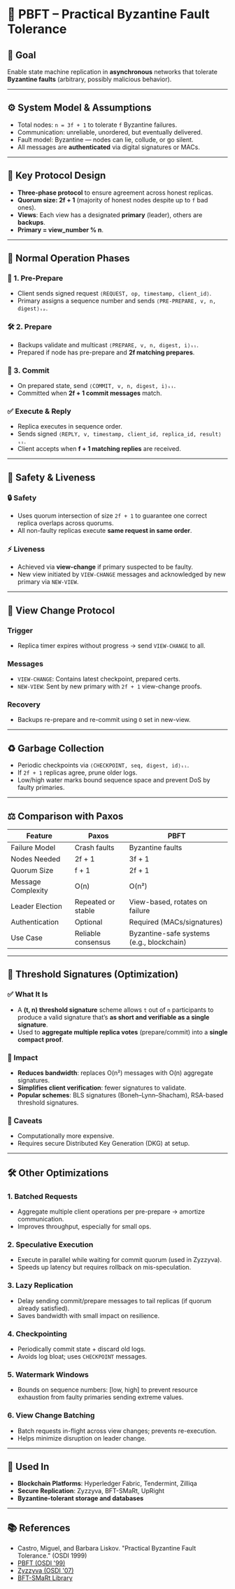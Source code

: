 # 🔐 PBFT – Practical Byzantine Fault Tolerance

## 🎯 Goal
Enable state machine replication in **asynchronous** networks that tolerate **Byzantine faults** (arbitrary, possibly malicious behavior).

---

## ⚙️ System Model & Assumptions
- Total nodes: `n = 3f + 1` to tolerate `f` Byzantine failures.
- Communication: unreliable, unordered, but eventually delivered.
- Fault model: Byzantine — nodes can lie, collude, or go silent.
- All messages are **authenticated** via digital signatures or MACs.

---

## 🧱 Key Protocol Design
- **Three-phase protocol** to ensure agreement across honest replicas.
- **Quorum size: 2f + 1** (majority of honest nodes despite up to `f` bad ones).
- **Views**: Each view has a designated **primary** (leader), others are **backups**.
- **Primary = view_number % n**.

---

## 🔄 Normal Operation Phases

### 🧾 1. Pre-Prepare
- Client sends signed request `⟨REQUEST, op, timestamp, client_id⟩`.
- Primary assigns a sequence number and sends `⟨PRE-PREPARE, v, n, digest⟩ₛₚ`.

### 🛠️ 2. Prepare
- Backups validate and multicast `⟨PREPARE, v, n, digest, i⟩ₛᵢ`.
- Prepared if node has pre-prepare and **2f matching prepares**.

### 🔐 3. Commit
- On prepared state, send `⟨COMMIT, v, n, digest, i⟩ₛᵢ`.
- Committed when **2f + 1 commit messages** match.

### ✅ Execute & Reply
- Replica executes in sequence order.
- Sends signed `⟨REPLY, v, timestamp, client_id, replica_id, result⟩ₛᵢ`.
- Client accepts when **f + 1 matching replies** are received.

---

## 🛑 Safety & Liveness

### 🔒 Safety
- Uses quorum intersection of size `2f + 1` to guarantee one correct replica overlaps across quorums.
- All non-faulty replicas execute **same request in same order**.

### ⚡ Liveness
- Achieved via **view-change** if primary suspected to be faulty.
- New view initiated by `VIEW-CHANGE` messages and acknowledged by new primary via `NEW-VIEW`.

---

## 🔁 View Change Protocol

### Trigger
- Replica timer expires without progress → send `VIEW-CHANGE` to all.

### Messages
- `VIEW-CHANGE`: Contains latest checkpoint, prepared certs.
- `NEW-VIEW`: Sent by new primary with `2f + 1` view-change proofs.

### Recovery
- Backups re-prepare and re-commit using `O` set in new-view.

---

## ♻️ Garbage Collection
- Periodic checkpoints via `⟨CHECKPOINT, seq, digest, id⟩ₛᵢ`.
- If `2f + 1` replicas agree, prune older logs.
- Low/high water marks bound sequence space and prevent DoS by faulty primaries.

---

## ⚖️ Comparison with Paxos

| Feature             | Paxos                     | PBFT                           |
|---------------------|---------------------------|--------------------------------|
| Failure Model       | Crash faults              | Byzantine faults               |
| Nodes Needed        | 2f + 1                    | 3f + 1                         |
| Quorum Size         | f + 1                     | 2f + 1                         |
| Message Complexity  | O(n)                      | O(n²)                          |
| Leader Election     | Repeated or stable        | View-based, rotates on failure |
| Authentication      | Optional                  | Required (MACs/signatures)     |
| Use Case            | Reliable consensus        | Byzantine-safe systems (e.g., blockchain) |

---

## 🔐 Threshold Signatures (Optimization)

### ✅ What It Is
- A **(t, n) threshold signature** scheme allows `t` out of `n` participants to produce a valid signature that’s **as short and verifiable as a single signature**.
- Used to **aggregate multiple replica votes** (prepare/commit) into a **single compact proof**.

### 🧠 Impact
- **Reduces bandwidth**: replaces O(n²) messages with O(n) aggregate signatures.
- **Simplifies client verification**: fewer signatures to validate.
- **Popular schemes**: BLS signatures (Boneh–Lynn–Shacham), RSA-based threshold signatures.

### 🚧 Caveats
- Computationally more expensive.
- Requires secure Distributed Key Generation (DKG) at setup.

---

## 🛠️ Other Optimizations

### 1. **Batched Requests**
- Aggregate multiple client operations per pre-prepare → amortize communication.
- Improves throughput, especially for small ops.

### 2. **Speculative Execution**
- Execute in parallel while waiting for commit quorum (used in Zyzzyva).
- Speeds up latency but requires rollback on mis-speculation.

### 3. **Lazy Replication**
- Delay sending commit/prepare messages to tail replicas (if quorum already satisfied).
- Saves bandwidth with small impact on resilience.

### 4. **Checkpointing**
- Periodically commit state + discard old logs.
- Avoids log bloat; uses `CHECKPOINT` messages.

### 5. **Watermark Windows**
- Bounds on sequence numbers: [low, high] to prevent resource exhaustion from faulty primaries sending extreme values.

### 6. **View Change Batching**
- Batch requests in-flight across view changes; prevents re-execution.
- Helps minimize disruption on leader change.

---

## 🧪 Used In
- **Blockchain Platforms**: Hyperledger Fabric, Tendermint, Zilliqa
- **Secure Replication**: Zyzzyva, BFT-SMaRt, UpRight
- **Byzantine-tolerant storage and databases**

---

## 📚 References
- Castro, Miguel, and Barbara Liskov. "Practical Byzantine Fault Tolerance." (OSDI 1999)
- [PBFT (OSDI '99)](https://pmg.csail.mit.edu/papers/osdi99.pdf)
- [Zyzzyva (OSDI '07)](https://www.usenix.org/legacy/events/osdi07/tech/full_papers/kotla/kotla.pdf)
- [BFT-SMaRt Library](https://github.com/bft-smart/library)

